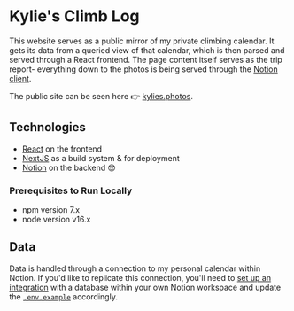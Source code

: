 # Kylie's Climb Log

This website serves as a public mirror of my private climbing calendar. It gets its data from a queried view of that calendar, which is then parsed and served through a React frontend. The page content itself serves as the trip report- everything down to the photos is being served through the [Notion client](https://developers.notion.com/reference).

The public site can be seen here 👉 [kylies.photos](https://climb-log.vercel.app).

<!-- To read more about how I built this, check out [my blog post about it](@TODO). -->

## Technologies

- [React](https://reactjs.org) on the frontend
- [NextJS](http://nextjs.org) as a build system & for deployment
- [Notion](https://developers.notion.com/) on the backend 😎

### Prerequisites to Run Locally

- npm version 7.x
- node version v16.x

## Data

Data is handled through a connection to my personal calendar within Notion. If you'd like to replicate this connection, you'll need to [set up an integration](https://developers.notion.com/docs/getting-started) with a database within your own Notion workspace and update the [`.env.example`](./.env.example) accordingly.
